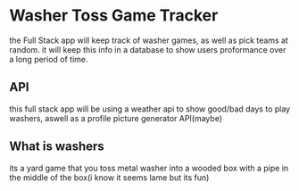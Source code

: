 # Washer Toss Game Tracker

the Full Stack app will keep track of washer games, as well as pick teams at random. it will keep this info in a database to show users proformance over a long period of time.

## API
this full stack app will be using a weather api to show good/bad days to play washers, aswell as a profile picture generator API(maybe)

## What is washers
its a yard game that you toss metal washer into a wooded box with a pipe in the middle of the box(i know it seems lame but its fun)
